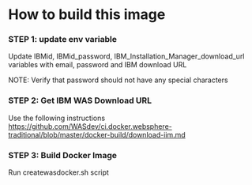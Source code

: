 # How to build this image


### STEP 1: update env variable
Update IBMid, IBMid_password, IBM_Installation_Manager_download_url variables with email, password and IBM download URL

NOTE: Verify that password should not have any special characters

### STEP 2: Get IBM WAS Download URL 
Use the following instructions
 https://github.com/WASdev/ci.docker.websphere-traditional/blob/master/docker-build/download-iim.md

### STEP 3: Build Docker Image
Run createwasdocker.sh script

